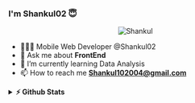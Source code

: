 ### I'm Shankul02 😇
<p align="center"> <img src="https://komarev.com/ghpvc/?username=Shankul02" alt="Shankul" /> </p>

- 🧑🏽‍💻 Mobile Web Developer @Shankul02
- 💬 Ask me about **FrontEnd**
- 🌱 I’m currently learning Data Analysis 
- 📫 How to reach me **Shankul102004@gmail.com**


<details>	
  <summary><b>⚡ Github Stats</b></summary>
<img height="180em" src="https://github-readme-stats.vercel.app/api?username=Shankul02&show_icons=true&locale=en" alt="Shankul02" />
<img height="180em" src="https://github-readme-stats.vercel.app/api/top-langs/?username=Shankul02&layout=compact"/>
<img align="center" src="https://github-readme-streak-stats.herokuapp.com/?user=Shankul028&" alt="Shankul02" />
</details>
